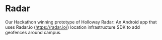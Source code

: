 # Radar
Our Hackathon winning prototype of Holloway Radar:
An Android app that uses Radar.io (https://radar.io/) location infrastructure SDK to add geofences around campus.
